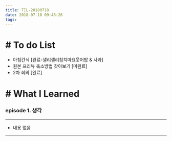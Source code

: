 ```yaml
---
title: TIL-20180718
date: 2018-07-18 09:48:26
tags: 
---
```


# # To do List

- 아침간식 [완료-샐리샐리참치마요웃어밥 & 사과]
- 원본 프리뷰 축소방법 찾아보기 [미완료]
- 2차 회의 [완료] 


# # What I Learned

### episode 1. 생각

---

- 내용 없음

---